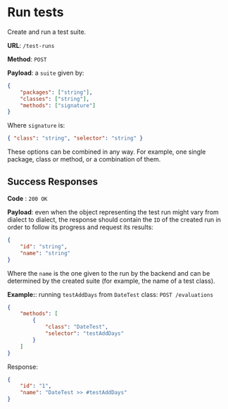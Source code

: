 # Run tests

Create and run a test suite.

**URL**: `/test-runs`

**Method**: `POST`

**Payload**: a `suite` given by:

```json
{
	"packages": ["string"],
	"classes": ["string"],
	"methods": ["signature"]
}
```

Where `signature` is:

```json
{ "class": "string", "selector": "string" }
```

These options can be combined in any way. For example, one single package, class or method, or a combination of them.

## Success Responses

**Code** : `200 OK`

**Payload**: even when the object representing the test run might vary from dialect to dialect, the response should contain the `ID` of the created run in order to follow its progress and request its results:

```json
{
	"id": "string",
	"name": "string"
}
```

Where the `name` is the one given to the run by the backend and can be determined by the created suite (for example, the name of a test class).

**Example:**: running `testAddDays` from `DateTest` class:
`POST /evaluations`

```json
{
	"methods": [
		{
			"class": "DateTest",
			"selector": "testAddDays"
		}
	]
}
```

Response:

```json
{
	"id": "1",
	"name": "DateTest >> #testAddDays"
}
```
